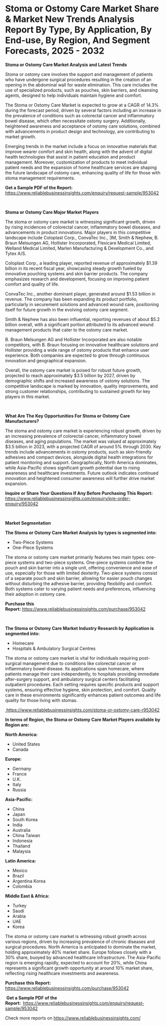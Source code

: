 <p><h1>Stoma or Ostomy Care Market Share & Market New Trends Analysis Report By Type, By Application, By End-use, By Region, And Segment Forecasts, 2025 - 2032</h1></p><p><strong>Stoma or Ostomy Care Market Analysis and Latest Trends</strong></p>
<p><p>Stoma or ostomy care involves the support and management of patients who have undergone surgical procedures resulting in the creation of an opening in the abdominal wall for waste elimination. This care includes the use of specialized products, such as pouches, skin barriers, and cleansing agents, designed to help individuals maintain hygiene and comfort.</p><p>The Stoma or Ostomy Care Market is expected to grow at a CAGR of 14.3% during the forecast period, driven by several factors including an increase in the prevalence of conditions such as colorectal cancer and inflammatory bowel disease, which often necessitate ostomy surgery. Additionally, heightened awareness and acceptance of ostomy care solutions, combined with advancements in product design and technology, are contributing to market growth. </p><p>Emerging trends in the market include a focus on innovative materials that improve wearer comfort and skin health, along with the advent of digital health technologies that assist in patient education and product management. Moreover, customization of products to meet individual patient needs and the expansion of home healthcare services are shaping the future landscape of ostomy care, enhancing quality of life for those with stoma management requirements.</p></p>
<p><strong>Get a Sample PDF of the Report:&nbsp;</strong> <a href="https://www.reliablebusinessinsights.com/enquiry/request-sample/953042?utm_campaign=3253&utm_medium=2&utm_source=Github&utm_content=ia&utm_term=07032025&utm_id=stoma-or-ostomy-care">https://www.reliablebusinessinsights.com/enquiry/request-sample/953042</a></p>
<p>&nbsp;</p>
<p><strong>Stoma or Ostomy Care Major Market Players</strong></p>
<p><p>The stoma or ostomy care market is witnessing significant growth, driven by rising incidences of colorectal cancer, inflammatory bowel diseases, and advancements in product innovations. Major players in this competitive landscape include Coloplast Corp., ConvaTec Inc., 3M, Smith & Nephew, B. Braun Melsungen AG, Hollister Incorporated, Flexicare Medical Limited, Welland Medical Limited, Marlen Manufacturing & Development Co., and Tytex A/S.</p><p>Coloplast Corp., a leading player, reported revenue of approximately $1.39 billion in its recent fiscal year, showcasing steady growth fueled by innovative pouching systems and skin barrier products. The company emphasizes research and development, focusing on improving patient comfort and quality of life.</p><p>ConvaTec Inc., another dominant player, generated around $1.53 billion in revenue. The company has been expanding its product portfolio, particularly in securement solutions and advanced wound care, positioning itself for future growth in the evolving ostomy care segment.</p><p>Smith & Nephew has also been influential, reporting revenues of about $5.2 billion overall, with a significant portion attributed to its advanced wound management products that cater to the ostomy care market.</p><p>B. Braun Melsungen AG and Hollister Incorporated are also notable competitors, with B. Braun focusing on innovative healthcare solutions and Hollister providing a wide range of ostomy products that enhance user experience. Both companies are expected to grow through continuous innovation and geographical expansion.</p><p>Overall, the ostomy care market is poised for robust future growth, projected to reach approximately $3.5 billion by 2027, driven by demographic shifts and increased awareness of ostomy solutions. The competitive landscape is marked by innovation, quality improvements, and strong customer relationships, contributing to sustained growth for key players in this market.</p></p>
<p>&nbsp;</p>
<p><strong>What Are The Key Opportunities For Stoma or Ostomy Care Manufacturers?</strong></p>
<p><p>The stoma and ostomy care market is experiencing robust growth, driven by an increasing prevalence of colorectal cancer, inflammatory bowel diseases, and aging populations. The market was valued at approximately $3.5 billion in 2023, with a projected CAGR of around 5% through 2030. Key trends include advancements in ostomy products, such as skin-friendly adhesives and compact devices, alongside digital health integrations for patient monitoring and support. Geographically, North America dominates, while Asia-Pacific shows significant growth potential due to rising awareness and healthcare investments. Future outlook indicates continued innovation and heightened consumer awareness will further drive market expansion.</p></p>
<p><strong>Inquire or Share Your Questions If Any Before Purchasing This Report:</strong> <a href="https://www.reliablebusinessinsights.com/enquiry/pre-order-enquiry/953042?utm_campaign=3253&utm_medium=2&utm_source=Github&utm_content=ia&utm_term=07032025&utm_id=stoma-or-ostomy-care">https://www.reliablebusinessinsights.com/enquiry/pre-order-enquiry/953042</a></p>
<p>&nbsp;</p>
<p><strong>Market Segmentation</strong></p>
<p><strong>The Stoma or Ostomy Care Market Analysis by types is segmented into:</strong></p>
<p><ul><li>Two-Piece Systems</li><li>One-Piece Systems</li></ul></p>
<p><p>The stoma or ostomy care market primarily features two main types: one-piece systems and two-piece systems. One-piece systems combine the pouch and skin barrier into a single unit, offering convenience and ease of use, especially for those with limited dexterity. Two-piece systems consist of a separate pouch and skin barrier, allowing for easier pouch changes without disturbing the adhesive barrier, providing flexibility and comfort. Both systems cater to varying patient needs and preferences, influencing their adoption in ostomy care.</p></p>
<p><strong>Purchase this Report:&nbsp;</strong><a href="https://www.reliablebusinessinsights.com/purchase/953042?utm_campaign=3253&utm_medium=2&utm_source=Github&utm_content=ia&utm_term=07032025&utm_id=stoma-or-ostomy-care">https://www.reliablebusinessinsights.com/purchase/953042</a></p>
<p>&nbsp;</p>
<p><strong>The Stoma or Ostomy Care Market Industry Research by Application is segmented into:</strong></p>
<p><ul><li>Homecare</li><li>Hospitals & Ambulatory Surgical Centres</li></ul></p>
<p><p>The stoma or ostomy care market is vital for individuals requiring post-surgical management due to conditions like colorectal cancer or inflammatory bowel disease. Its applications span homecare, where patients manage their care independently, to hospitals providing immediate after-surgery support, and ambulatory surgical centers facilitating outpatient procedures. Each setting requires specific products and support systems, ensuring effective hygiene, skin protection, and comfort. Quality care in these environments significantly enhances patient outcomes and life quality for those living with stomas.</p></p>
<p><a href="https://www.reliablebusinessinsights.com/stoma-or-ostomy-care-r953042?utm_campaign=3253&utm_medium=2&utm_source=Github&utm_content=ia&utm_term=07032025&utm_id=stoma-or-ostomy-care">&nbsp;https://www.reliablebusinessinsights.com/stoma-or-ostomy-care-r953042</a></p>
<p><strong>In terms of Region, the Stoma or Ostomy Care Market Players available by Region are:</strong></p>
<p>
    <p> <strong> North America: </strong>
        <ul>
            <li>United States</li>
            <li>Canada</li>
        </ul>
        </p> 
    <p> <strong> Europe: </strong>
        <ul>
            <li>Germany</li>
            <li>France</li>
            <li>U.K.</li>
            <li>Italy</li>
            <li>Russia</li>
        </ul>
        </p> 
    <p> <strong> Asia-Pacific: </strong>
        <ul>
            <li>China</li>
            <li>Japan</li>
            <li>South Korea</li>
            <li>India</li>
            <li>Australia</li>
            <li>China Taiwan</li>
            <li>Indonesia</li>
            <li>Thailand</li>
            <li>Malaysia</li>
        </ul>
        </p> 
    <p> <strong> Latin America: </strong>
        <ul>
            <li>Mexico</li>
            <li>Brazil</li>
            <li>Argentina Korea</li>
            <li>Colombia</li>
        </ul>
        </p> 
    <p> <strong> Middle East & Africa: </strong>
        <ul>
            <li>Turkey</li>
            <li>Saudi</li>
            <li>Arabia</li>
            <li>UAE</li>
            <li>Korea</li>
        </ul>
    </p>
    </p>
<p><p>The stoma or ostomy care market is witnessing robust growth across various regions, driven by increasing prevalence of chronic diseases and surgical procedures. North America is anticipated to dominate the market, holding approximately 40% market share. Europe follows closely with a 30% share, buoyed by advanced healthcare infrastructure. The Asia-Pacific region is emerging rapidly, expected to account for 20%, while China represents a significant growth opportunity at around 10% market share, reflecting rising healthcare investments and awareness.</p></p>
<p><strong>Purchase this Report: </strong><a href="https://www.reliablebusinessinsights.com/purchase/953042?utm_campaign=3253&utm_medium=2&utm_source=Github&utm_content=ia&utm_term=07032025&utm_id=stoma-or-ostomy-care">https://www.reliablebusinessinsights.com/purchase/953042</a></p>
<p>&nbsp;<strong>Get a Sample PDF of the Report:&nbsp;&nbsp;</strong><a href="https://www.reliablebusinessinsights.com/enquiry/request-sample/953042?utm_campaign=3253&utm_medium=2&utm_source=Github&utm_content=ia&utm_term=07032025&utm_id=stoma-or-ostomy-care">https://www.reliablebusinessinsights.com/enquiry/request-sample/953042</a></p>
<p><strong></strong></p>
<p>Check more reports on <a href="https://www.reliablebusinessinsights.com/?utm_campaign=3253&utm_medium=2&utm_source=Github&utm_content=ia&utm_term=07032025&utm_id=stoma-or-ostomy-care">https://www.reliablebusinessinsights.com/</a></p>